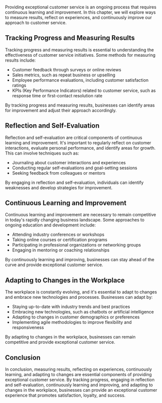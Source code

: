 
Providing exceptional customer service is an ongoing process that requires continuous learning and improvement. In this chapter, we will explore ways to measure results, reflect on experiences, and continuously improve our approach to customer service.

Tracking Progress and Measuring Results
---------------------------------------

Tracking progress and measuring results is essential to understanding the effectiveness of customer service initiatives. Some methods for measuring results include:

* Customer feedback through surveys or online reviews
* Sales metrics, such as repeat business or upselling
* Employee performance evaluations, including customer satisfaction ratings
* KPIs (Key Performance Indicators) related to customer service, such as response time or first-contact resolution rate

By tracking progress and measuring results, businesses can identify areas for improvement and adjust their approach accordingly.

Reflection and Self-Evaluation
------------------------------

Reflection and self-evaluation are critical components of continuous learning and improvement. It's important to regularly reflect on customer interactions, evaluate personal performance, and identify areas for growth. This can involve techniques such as:

* Journaling about customer interactions and experiences
* Conducting regular self-evaluations and goal-setting sessions
* Seeking feedback from colleagues or mentors

By engaging in reflection and self-evaluation, individuals can identify weaknesses and develop strategies for improvement.

Continuous Learning and Improvement
-----------------------------------

Continuous learning and improvement are necessary to remain competitive in today's rapidly changing business landscape. Some approaches to ongoing education and development include:

* Attending industry conferences or workshops
* Taking online courses or certification programs
* Participating in professional organizations or networking groups
* Engaging in mentoring or coaching relationships

By continuously learning and improving, businesses can stay ahead of the curve and provide exceptional customer service.

Adapting to Changes in the Workplace
------------------------------------

The workplace is constantly evolving, and it's essential to adapt to changes and embrace new technologies and processes. Businesses can adapt by:

* Staying up-to-date with industry trends and best practices
* Embracing new technologies, such as chatbots or artificial intelligence
* Adapting to changes in customer demographics or preferences
* Implementing agile methodologies to improve flexibility and responsiveness

By adapting to changes in the workplace, businesses can remain competitive and provide exceptional customer service.

Conclusion
----------

In conclusion, measuring results, reflecting on experiences, continuously learning, and adapting to changes are essential components of providing exceptional customer service. By tracking progress, engaging in reflection and self-evaluation, continuously learning and improving, and adapting to changes in the workplace, businesses can provide an exceptional customer experience that promotes satisfaction, loyalty, and success.
